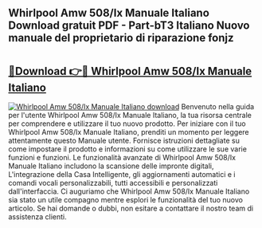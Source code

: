 ## Whirlpool Amw 508/Ix Manuale Italiano Download gratuit PDF - Part-bT3 Italiano Nuovo manuale del proprietario di riparazione fonjz

# <h2><a href="http://dfgfqp.blite.top/?on=Whirlpool+Amw+508%2fIx+Manuale+Italiano">🔗Download 👉🔴 Whirlpool Amw 508/Ix Manuale Italiano</a></h2>

[![Whirlpool Amw 508/Ix Manuale Italiano download](https://i.imgur.com/lujVjoI.png)](http://dfgfqp.blite.top/?on=Whirlpool+Amw+508%2fIx+Manuale+Italiano)
Benvenuto nella guida per l'utente Whirlpool Amw 508/Ix Manuale Italiano, la tua risorsa centrale per comprendere e utilizzare il tuo nuovo prodotto. Per iniziare con il tuo Whirlpool Amw 508/Ix Manuale Italiano, prenditi un momento per leggere attentamente questo Manuale utente. Fornisce istruzioni dettagliate su come impostare il prodotto e informazioni su come utilizzare le sue varie funzioni e funzioni. Le funzionalità avanzate di Whirlpool Amw 508/Ix Manuale Italiano includono la scansione delle impronte digitali, L'integrazione della Casa Intelligente, gli aggiornamenti automatici e i comandi vocali personalizzabili, tutti accessibili e personalizzati dall'interfaccia. Ci auguriamo che Whirlpool Amw 508/Ix Manuale Italiano sia stato un utile compagno mentre esplori le funzionalità del tuo nuovo articolo. Se hai domande o dubbi, non esitare a contattare il nostro team di assistenza clienti.
